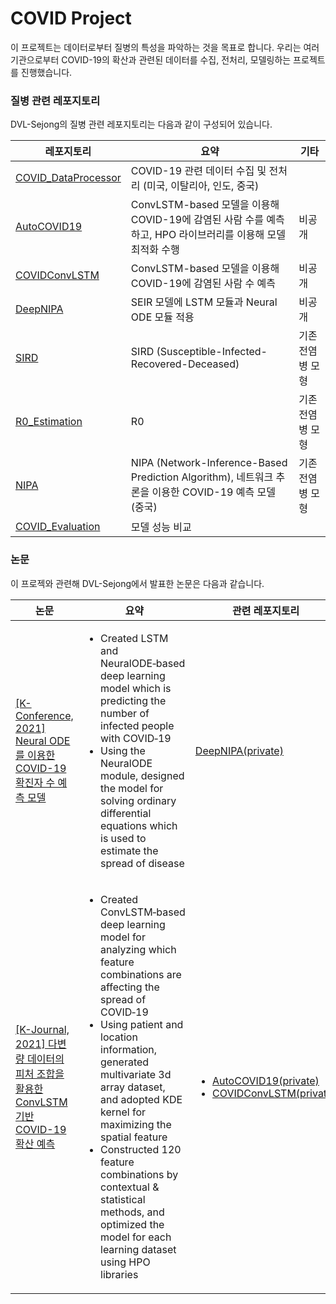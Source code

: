 # COVID Project

이 프로젝트는 데이터로부터 질병의 특성을 파악하는 것을 목표로 합니다. 우리는 여러 기관으로부터 COVID-19의 확산과 관련된 데이터를 수집, 전처리, 모델링하는 프로젝트를 진행했습니다.



### 질병 관련 레포지토리

DVL-Sejong의 질병 관련 레포지토리는 다음과 같이 구성되어 있습니다.


|레포지토리|요약|기타|
|---|---|---|
|[COVID_DataProcessor](https://github.com/DVL-Sejong/COVID_DataProcessor)|COVID-19 관련 데이터 수집 및 전처리 (미국, 이탈리아, 인도, 중국)||
|[AutoCOVID19](https://github.com/DVL-Sejong/AutoCOVID19)|ConvLSTM-based 모델을 이용해 COVID-19에 감염된 사람 수를 예측하고, HPO 라이브러리를 이용해 모델 최적화 수행|비공개|
|[COVIDConvLSTM](https://github.com/DVL-Sejong/COVIDConvLSTM)|ConvLSTM-based 모델을 이용해 COVID-19에 감염된 사람 수 예측|비공개|
|[DeepNIPA](https://github.com/DVL-Sejong/DeepNIPA)|SEIR 모델에 LSTM 모듈과 Neural ODE 모듈 적용|비공개|
|[SIRD](https://github.com/DVL-Sejong/SIRD)|SIRD (Susceptible-Infected-Recovered-Deceased)|기존 전염병 모형|
|[R0_Estimation](https://github.com/DVL-Sejong/R0_Estimation)|R0|기존 전염병 모형|
|[NIPA](https://github.com/DVL-Sejong/NIPA)|NIPA (Network-Inference-Based Prediction Algorithm), 네트워크 추론을 이용한 COVID-19 예측 모델 (중국)|기존 전염병 모형|
|[COVID_Evaluation](https://github.com/DVL-Sejong/COVID_Evaluation)|모델 성능 비교||



### 논문

이 프로젝와 관련해 DVL-Sejong에서 발표한 논문은 다음과 같습니다.

| 논문 | 요약 | 관련 레포지토리 |
|---|---|---|
| [[K-Conference, 2021] Neural ODE를 이용한 COVID-19 확진자 수 예측 모델](https://www.dbpia.co.kr/journal/articleDetail?nodeId=NODE10583048) | <ul><li>Created LSTM and NeuralODE‑based deep learning model which is predicting the number of infected people with COVID‑19</li><li>Using the NeuralODE module, designed the model for solving ordinary differential equations which is used to estimate the spread of disease</li></ul> | [DeepNIPA(private)](https://github.com/DVL-Sejong/DeepNIPA) |
| [[K-Journal, 2021] 다변량 데이터의 피처 조합을 활용한 ConvLSTM 기반 COVID-19 확산 예측](https://www.dbpia.co.kr/Journal/articleDetail?nodeId=NODE10545774) | <ul><li>Created ConvLSTM‑based deep learning model for analyzing which feature combinations are affecting the spread of COVID‑19</li><li>Using patient and location information, generated multivariate 3d array dataset, and adopted KDE kernel for maximizing the spatial feature</li><li>Constructed 120 feature combinations by contextual & statistical methods, and optimized the model for each learning dataset using HPO libraries</li></ul> | <ul><li>[AutoCOVID19(private)](https://github.com/DVL-Sejong/AutoCOVID19)</li><li>[COVIDConvLSTM(private)](https://github.com/DVL-Sejong/COVIDConvLSTM)</li></ul> |

